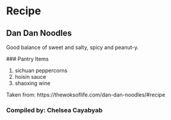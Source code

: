 # Recipe
## Dan Dan Noodles
<p> Good balance of sweet and salty, spicy and peanut-y.
</p>
### Pantry Items
<ol>
    <li> sichuan peppercorns </li>
    <li> hoisin sauce </li>
    <li> shaoxing wine </li>
</ol>
<p> Taken from: https://thewoksoflife.com/dan-dan-noodles/#recipe
</P>


### Compiled by: Chelsea Cayabyab
